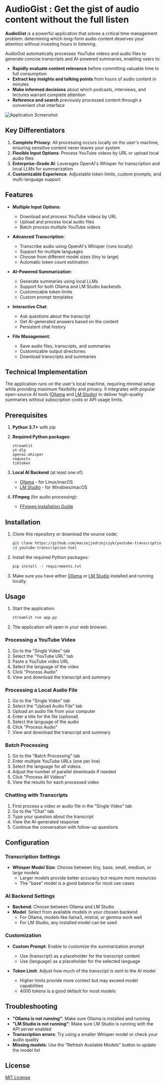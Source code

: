 
# AudioGist : Get the gist of audio content without the full listen

**AudioGist** is a powerful application that solves a critical time management problem: determining which long-form audio content deserves your attention without investing hours in listening.

AudioGist automatically processes YouTube videos and audio files to generate concise transcripts and AI-powered summaries, enabling users to:

- **Rapidly evaluate content relevance** before committing valuable time to full consumption
- **Extract key insights and talking points** from hours of audio content in minutes
- **Make informed decisions** about which podcasts, interviews, and lectures warrant complete attention
- **Reference and search** previously processed content through a convenient chat interface

![Application Screenshot](app_screenshot.png)

## Key Differentiators

1. **Complete Privacy**: All processing occurs locally on the user's machine, ensuring sensitive content never leaves your system
2. **Flexible Input Options**: Process YouTube videos by URL or upload local audio files
3. **Enterprise-Grade AI**: Leverages OpenAI's Whisper for transcription and local LLMs for summarization
4. **Customizable Experience**: Adjustable token limits, custom prompts, and multi-language support

## Features

- **Multiple Input Options**:
  - Download and process YouTube videos by URL
  - Upload and process local audio files
  - Batch process multiple YouTube videos

- **Advanced Transcription**:
  - Transcribe audio using OpenAI's Whisper (runs locally)
  - Support for multiple languages
  - Choose from different model sizes (tiny to large)
  - Automatic token count estimation

- **AI-Powered Summarization**:
  - Generate summaries using local LLMs
  - Support for both Ollama and LM Studio backends
  - Customizable token limits
  - Custom prompt templates

- **Interactive Chat**:
  - Ask questions about the transcript
  - Get AI-generated answers based on the content
  - Persistent chat history

- **File Management**:
  - Save audio files, transcripts, and summaries
  - Customizable output directories
  - Download transcripts and summaries

## Technical Implementation

The application runs on the user's local machine, requiring minimal setup while providing maximum flexibility and privacy. It integrates with popular open-source AI tools ([Ollama](https://ollama.ai/) and [LM Studio](https://lmstudio.ai/)) to deliver high-quality summaries without subscription costs or API usage limits.

## Prerequisites

1. **Python 3.7+** with pip

2. **Required Python packages**:
   ```
   streamlit
   yt-dlp
   openai-whisper
   requests
   tiktoken
   ```

3. **Local AI Backend** (at least one of):
   - [Ollama](https://ollama.ai/) - for Linux/macOS
   - [LM Studio](https://lmstudio.ai/) - for Windows/macOS

4. **FFmpeg** (for audio processing):
   - [FFmpeg Installation Guide](https://ffmpeg.org/download.html)

## Installation

1. Clone this repository or download the source code:
   ```bash
   git clone https://github.com/maciejjedrzejczyk/youtube-transcription-tool.git
   cd youtube-transcription-tool
   ```

2. Install the required Python packages:
   ```bash
   pip install -r requirements.txt
   ```

3. Make sure you have either [Ollama](https://ollama.ai/) or [LM Studio](https://lmstudio.ai/) installed and running locally.

## Usage

1. Start the application:
   ```bash
   streamlit run app.py
   ```

2. The application will open in your web browser.

### Processing a YouTube Video

1. Go to the "Single Video" tab
2. Select the "YouTube URL" tab
3. Paste a YouTube video URL
4. Select the language of the video
5. Click "Process Audio"
6. View and download the transcript and summary

### Processing a Local Audio File

1. Go to the "Single Video" tab
2. Select the "Upload Audio File" tab
3. Upload an audio file from your computer
4. Enter a title for the file (optional)
5. Select the language of the audio
6. Click "Process Audio"
7. View and download the transcript and summary

### Batch Processing

1. Go to the "Batch Processing" tab
2. Enter multiple YouTube URLs (one per line)
3. Select the language for all videos
4. Adjust the number of parallel downloads if needed
5. Click "Process All Videos"
6. View the results for each processed video

### Chatting with Transcripts

1. First process a video or audio file in the "Single Video" tab
2. Go to the "Chat" tab
3. Type your question about the transcript
4. View the AI-generated response
5. Continue the conversation with follow-up questions

## Configuration

### Transcription Settings

- **Whisper Model Size**: Choose between tiny, base, small, medium, or large models
  - Larger models provide better accuracy but require more resources
  - The "base" model is a good balance for most use cases

### AI Backend Settings

- **Backend**: Choose between Ollama and LM Studio
- **Model**: Select from available models in your chosen backend
  - For Ollama, models like llama3, mistral, or gemma work well
  - For LM Studio, any installed model can be used

### Customization

- **Custom Prompt**: Enable to customize the summarization prompt
  - Use {transcript} as a placeholder for the transcript content
  - Use {language} as a placeholder for the selected language

- **Token Limit**: Adjust how much of the transcript is sent to the AI model
  - Higher limits provide more context but may exceed model capabilities
  - 4000 tokens is a good default for most models

## Troubleshooting

- **"Ollama is not running"**: Make sure Ollama is installed and running
- **"LM Studio is not running"**: Make sure LM Studio is running with the API server enabled
- **Transcription errors**: Try using a smaller Whisper model or check your audio quality
- **Missing models**: Use the "Refresh Available Models" button to update the model list

## License

[MIT License](LICENSE)
```